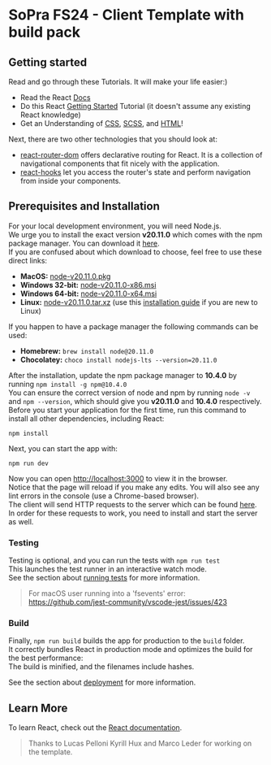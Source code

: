 # SoPra FS24 - Client Template with build pack

## Getting started

Read and go through these Tutorials. It will make your life easier:)

-   Read the React [Docs](https://react.dev/learn)
-   Do this React [Getting Started](https://react.dev/learn/tutorial-tic-tac-toe) Tutorial (it doesn't assume any existing React knowledge)
-   Get an Understanding of [CSS](https://www.w3schools.com/Css/), [SCSS](https://sass-lang.com/documentation/syntax), and [HTML](https://www.w3schools.com/html/html_intro.asp)!

Next, there are two other technologies that you should look at:

-   [react-router-dom](https://reactrouter.com/en/main/start/concepts) offers declarative routing for React. It is a collection of navigational components that fit nicely with the application.
-   [react-hooks](https://blog.logrocket.com/using-hooks-react-router/) let you access the router's state and perform navigation from inside your components.

## Prerequisites and Installation

For your local development environment, you will need Node.js.\
We urge you to install the exact version **v20.11.0** which comes with the npm package manager. You can download it [here](https://nodejs.org/download/release/v20.11.0/).\
If you are confused about which download to choose, feel free to use these direct links:

-   **MacOS:** [node-v20.11.0.pkg](https://nodejs.org/download/release/v20.11.0/node-v20.11.0.pkg)
-   **Windows 32-bit:** [node-v20.11.0-x86.msi](https://nodejs.org/download/release/v20.11.0/node-v20.11.0-x86.msi)
-   **Windows 64-bit:** [node-v20.11.0-x64.msi](https://nodejs.org/download/release/v20.11.0/node-v20.11.0-x64.msi)
-   **Linux:** [node-v20.11.0.tar.xz](https://nodejs.org/dist/v20.11.0/node-v20.11.0.tar.xz) (use this [installation guide](https://medium.com/@tgmarinho/how-to-install-node-js-via-binary-archive-on-linux-ab9bbe1dd0c2) if you are new to Linux)

If you happen to have a package manager the following commands can be used:

-   **Homebrew:** `brew install node@20.11.0`
-   **Chocolatey:** `choco install nodejs-lts --version=20.11.0`

After the installation, update the npm package manager to **10.4.0** by running `npm install -g npm@10.4.0`\
You can ensure the correct version of node and npm by running `node -v` and `npm --version`, which should give you **v20.11.0** and **10.4.0** respectively.\
Before you start your application for the first time, run this command to install all other dependencies, including React:

`npm install`

Next, you can start the app with:

`npm run dev`

Now you can open [http://localhost:3000](http://localhost:3000) to view it in the browser.\
Notice that the page will reload if you make any edits. You will also see any lint errors in the console (use a Chrome-based browser).\
The client will send HTTP requests to the server which can be found [here](https://github.com/HASEL-UZH/sopra-fs24-template-server).\
In order for these requests to work, you need to install and start the server as well.

### Testing

Testing is optional, and you can run the tests with `npm run test`\
This launches the test runner in an interactive watch mode.\
See the section about [running tests](https://facebook.github.io/create-react-app/docs/running-tests) for more information.

> For macOS user running into a 'fsevents' error: https://github.com/jest-community/vscode-jest/issues/423

### Build

Finally, `npm run build` builds the app for production to the `build` folder.<br>
It correctly bundles React in production mode and optimizes the build for the best performance:\
The build is minified, and the filenames include hashes.<br>

See the section about [deployment](https://facebook.github.io/create-react-app/docs/deployment) for more information.

## Learn More

To learn React, check out the [React documentation](https://react.dev/).

> Thanks to Lucas Pelloni Kyrill Hux and Marco Leder for working on the template.
